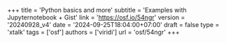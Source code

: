 +++
title = 'Python basics and more'
subtitle = 'Examples with Jupyternotebook + Gist'
link = 'https://osf.io/54ngr'
version = '20240928_v4'
date = '2024-09-25T18:04:00+07:00'
draft = false
type = 'xtalk'
tags = ['osf']
authors = ['viridi']
url = 'osf/54ngr'
+++
<!--more-->
